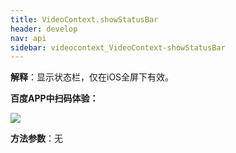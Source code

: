 ```yaml
---
title: VideoContext.showStatusBar
header: develop
nav: api
sidebar: videocontext_VideoContext-showStatusBar
---
```



**解释**：显示状态栏，仅在iOS全屏下有效。

**百度APP中扫码体验：**

<img src="https://b.bdstatic.com/miniapp/assets/images/doc_demo/fragment_VideoContextShowStatusBar.png"  class="demo-qrcode-image" />


**方法参数**：无

 